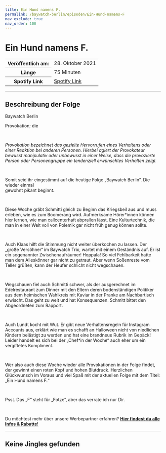 ```yaml
---
title: Ein Hund namens F.
permalink: /baywatch-berlin/episoden/Ein-Hund-namens-F
nav_exclude: true
nav_order: 100
---
```


# Ein Hund namens F.
<table class="resp-table dcf-table dcf-table-responsive dcf-table-bordered dcf-table-striped dcf-w-100%">
                    <tbody>
                        <tr>
                            <th scope="row">Veröffentlich am:</th>
                            <td data-label="Veröffentlich am:">28. Oktober 2021</td>
                        </tr>
                        <tr>
                            <th scope="row">Länge </th>
                            <td data-label="Länge ">75 Minuten</td>
                        </tr><tr>
                                <th scope="row">Spotify Link</th>
                                <td data-label="Spotify Link"><a href="https://open.spotify.com/episode/76yDc2PPJCGxG7i71mslNE">Spotify Link</a></td>
                            </tr></tbody>
                </table>

***

## Beschreibung der Folge

<div>
Baywatch Berlin <br> <p>Provokation; die</p> <br> <p><em>Provokation bezeichnet das gezielte Hervorrufen eines Verhaltens oder einer Reaktion bei anderen Personen. Hierbei agiert der Provokateur bewusst manipulativ oder unbewusst in einer Weise, dass die provozierte Person oder Personengruppe ein tendenziell erwünschtes Verhalten zeigt.</em></p> <br> <p>Somit seid ihr eingestimmt auf die heutige Folge „Baywatch Berlin“. Die wieder einmal <br> gewohnt pikant beginnt. </p> <br> <p>Diese Woche gräbt Schmitti gleich zu Beginn das Kriegsbeil aus und muss erleben, wie es zum Boomerang wird. Aufmerksame Hörer*innen können hier lernen, wie man callcenterhaft abprallen lässt. Eine Kulturtechnik, die man in einer Welt voll von Polemik gar nicht früh genug können sollte.</p> <br> <p>Auch Klaas hilft die Stimmung nicht weiter überkochen zu lassen. Der „große Versöhner“ im Baywatch Trio, wartet mit einem Geständnis auf. Er ist ein sogenannter Zwischenaufräumer! Hoppala! So viel Fehlbarkeit hatte man dem Alleskönner gar nicht zu getraut. Aber wenn Soßenreste vom Teller grüßen, kann der Heufer schlicht nicht wegschauen.</p> <br> <p>Wegschauen fiel auch Schmitti schwer, als der ausgerechnet im Edelrestaurant zum Dinner mit den Eltern deren bodenständigen Politiker aus dem heimischen Wahlkreis mit Kaviar in der Pranke am Nachbartisch erwischt. Das geht zu weit und hat Konsequenzen. Schmitt bittet den Abgeordneten zum Rapport.</p> <br> <p>Auch Lundt kocht mit Wut. Er gibt neue Verhaltensregeln für Instagram Accounts aus, erklärt wie man es schafft an Halloween nicht von niedlichen Kindern belästigt zu werden und hat eine brandneue Rubrik im Gepäck! Leider handelt es sich bei der „Chef*in der Woche“ auch eher um ein vergiftetes Kompliment.</p> <br> <p>Wer also auch diese Woche wieder alle Provokationen in der Folge findet, der gewinnt einen roten Kopf und hohen Blutdruck. Herzlichen Glückwunsch im Voraus und viel Spaß mit der aktuellen Folge mit dem Titel: „Ein Hund namens F.“</p> <br> <p>Psst. Das „F“ steht für „Fotze“, aber das verrate ich nur Dir.</p> <br> <p>Du möchtest mehr über unsere Werbepartner erfahren? <a href="https://linktr.ee/BaywatchBerlin"><strong>Hier findest du alle Infos & Rabatte!</strong></a></p>  
</div>

***

## Keine Jingles gefunden